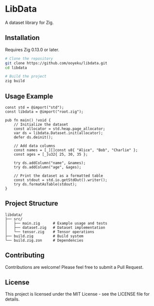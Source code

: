 # LibData

A dataset library for Zig.


## Installation

Requires Zig 0.13.0 or later.

```bash
# Clone the repository
git clone https://github.com/ooyeku/libdata.git
cd libdata

# Build the project
zig build
```

## Usage Example

```zig
const std = @import("std");
const libdata = @import("root.zig");

pub fn main() !void {
    // Initialize the dataset
    const allocator = std.heap.page_allocator;
    var ds = libdata.Dataset.init(allocator);
    defer ds.deinit();

    // Add data columns
    const names = [_][]const u8{ "Alice", "Bob", "Charlie" };
    const ages = [_]u32{ 25, 30, 35 };
    
    try ds.addColumn("name", &names);
    try ds.addColumn("age", &ages);

    // Print the dataset as a formatted table
    const stdout = std.io.getStdOut().writer();
    try ds.formatAsTable(stdout);
}
```

## Project Structure

```
libdata/
├── src/
│   ├── main.zig      # Example usage and tests
│   ├── dataset.zig   # Dataset implementation
│   └── tensor.zig    # Tensor operations
├── build.zig         # Build system
└── build.zig.zon     # Dependencies
```

## Contributing

Contributions are welcome! Please feel free to submit a Pull Request.

## License

This project is licensed under the MIT License - see the LICENSE file for details.

